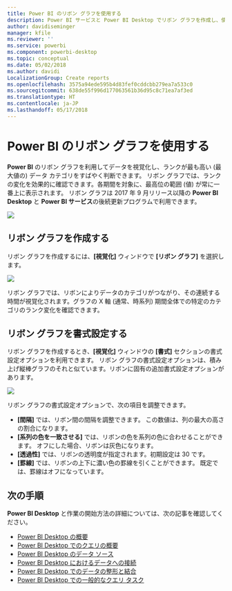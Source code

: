 ```yaml
---
title: Power BI のリボン グラフを使用する
description: Power BI サービスと Power BI Desktop でリボン グラフを作成し、使用する
author: davidiseminger
manager: kfile
ms.reviewer: ''
ms.service: powerbi
ms.component: powerbi-desktop
ms.topic: conceptual
ms.date: 05/02/2018
ms.author: davidi
LocalizationGroup: Create reports
ms.openlocfilehash: 3575a94ede595b4d83fef0cddcbb279ea7a533c0
ms.sourcegitcommit: 638de55f996d177063561b36d95c8c71ea7af3ed
ms.translationtype: HT
ms.contentlocale: ja-JP
ms.lasthandoff: 05/17/2018
---
```

# <a name="use-ribbon-charts-in-power-bi"></a>Power BI のリボン グラフを使用する
**Power BI** のリボン グラフを利用してデータを視覚化し、ランクが最も高い (最大値の) データ カテゴリをすばやく判断できます。 リボン グラフでは、ランクの変化を効果的に確認できます。各期間を対象に、最高位の範囲 (値) が常に一番上に表示されます。 リボン グラフは 2017 年 9 月リリース以降の **Power BI Desktop** と **Power BI サービス**の後続更新プログラムで利用できます。

![](media/desktop-ribbon-charts/ribbon-charts_01.png)

## <a name="create-a-ribbon-chart"></a>リボン グラフを作成する
リボン グラフを作成するには、**[視覚化]** ウィンドウで **[リボン グラフ]** を選択します。

![](media/desktop-ribbon-charts/ribbon-charts_02.png)

リボン グラフでは、リボンによりデータのカテゴリがつながり、その連続する時間が視覚化されます。グラフの X 軸 (通常、時系列) 期間全体での特定のカテゴリのランク変化を確認できます。

## <a name="format-a-ribbon-chart"></a>リボン グラフを書式設定する
リボン グラフを作成するとき、**[視覚化]** ウィンドウの **[書式]** セクションの書式設定オプションを利用できます。 リボン グラフの書式設定オプションは、積み上げ縦棒グラフのそれと似ています。リボンに固有の追加書式設定オプションがあります。

![](media/desktop-ribbon-charts/ribbon-charts_03.png)

リボン グラフの書式設定オプションで、次の項目を調整できます。

* **[間隔]** では、リボン間の間隔を調整できます。 この数値は、列の最大の高さの割合になります。
* **[系列の色を一致させる]** では、リボンの色を系列の色に合わせることができます。 オフにした場合、リボンは灰色になります。
* **[透過性]** では、リボンの透明度が指定されます。初期設定は 30 です。
* **[罫線]** では、リボンの上下に濃い色の罫線を引くことができます。 既定では、罫線はオフになっています。

## <a name="next-steps"></a>次の手順
**Power BI Desktop** と作業の開始方法の詳細については、次の記事を確認してください。

* [Power BI Desktop の概要](desktop-getting-started.md)
* [Power BI Desktop でのクエリの概要](desktop-query-overview.md)
* [Power BI Desktop のデータ ソース](desktop-data-sources.md)
* [Power BI Desktop におけるデータへの接続](desktop-connect-to-data.md)
* [Power BI Desktop でのデータの整形と結合](desktop-shape-and-combine-data.md)
* [Power BI Desktop での一般的なクエリ タスク](desktop-common-query-tasks.md)   

